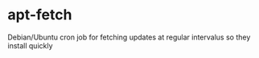 # apt-fetch
Debian/Ubuntu cron job for fetching updates at regular intervalus so they install quickly
